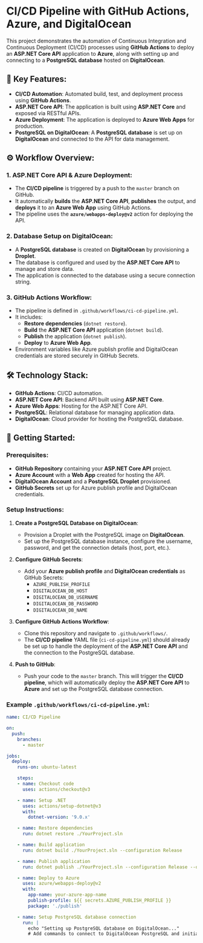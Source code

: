 ﻿# CI/CD Pipeline with GitHub Actions, Azure, and DigitalOcean

This project demonstrates the automation of Continuous Integration and Continuous Deployment (CI/CD) processes using **GitHub Actions** to deploy an **ASP.NET Core API** application to **Azure**, along with setting up and connecting to a **PostgreSQL database** hosted on **DigitalOcean**.

## 🚀 Key Features:
- **CI/CD Automation**: Automated build, test, and deployment process using **GitHub Actions**.
- **ASP.NET Core API**: The application is built using **ASP.NET Core** and exposed via RESTful APIs.
- **Azure Deployment**: The application is deployed to **Azure Web Apps** for production.
- **PostgreSQL on DigitalOcean**: A **PostgreSQL database** is set up on **DigitalOcean** and connected to the API for data management.

## ⚙️ Workflow Overview:

### 1. **ASP.NET Core API & Azure Deployment**:
   - The **CI/CD pipeline** is triggered by a push to the `master` branch on GitHub.
   - It automatically **builds** the **ASP.NET Core API**, **publishes** the output, and **deploys** it to an **Azure Web App** using GitHub Actions.
   - The pipeline uses the **`azure/webapps-deploy@v2`** action for deploying the API.

### 2. **Database Setup on DigitalOcean**:
   - A **PostgreSQL database** is created on **DigitalOcean** by provisioning a **Droplet**.
   - The database is configured and used by the **ASP.NET Core API** to manage and store data.
   - The application is connected to the database using a secure connection string.

### 3. **GitHub Actions Workflow**:
   - The pipeline is defined in `.github/workflows/ci-cd-pipeline.yml`.
   - It includes:
     - **Restore dependencies** (`dotnet restore`).
     - **Build** the **ASP.NET Core API** application (`dotnet build`).
     - **Publish** the application (`dotnet publish`).
     - **Deploy** to **Azure Web App**.
   - Environment variables like Azure publish profile and DigitalOcean credentials are stored securely in GitHub Secrets.

## 🛠️ Technology Stack:
- **GitHub Actions**: CI/CD automation.
- **ASP.NET Core API**: Backend API built using **ASP.NET Core**.
- **Azure Web Apps**: Hosting for the ASP.NET Core API.
- **PostgreSQL**: Relational database for managing application data.
- **DigitalOcean**: Cloud provider for hosting the PostgreSQL database.

## 🚀 Getting Started:

### Prerequisites:
- **GitHub Repository** containing your **ASP.NET Core API** project.
- **Azure Account** with a **Web App** created for hosting the API.
- **DigitalOcean Account** and a **PostgreSQL Droplet** provisioned.
- **GitHub Secrets** set up for Azure publish profile and DigitalOcean credentials.

### Setup Instructions:

1. **Create a PostgreSQL Database on DigitalOcean**:
   - Provision a Droplet with the PostgreSQL image on **DigitalOcean**.
   - Set up the PostgreSQL database instance, configure the username, password, and get the connection details (host, port, etc.).

2. **Configure GitHub Secrets**:
   - Add your **Azure publish profile** and **DigitalOcean credentials** as GitHub Secrets:
     - `AZURE_PUBLISH_PROFILE`
     - `DIGITALOCEAN_DB_HOST`
     - `DIGITALOCEAN_DB_USERNAME`
     - `DIGITALOCEAN_DB_PASSWORD`
     - `DIGITALOCEAN_DB_NAME`

3. **Configure GitHub Actions Workflow**:
   - Clone this repository and navigate to `.github/workflows/`.
   - The **CI/CD pipeline** YAML file (`ci-cd-pipeline.yml`) should already be set up to handle the deployment of the **ASP.NET Core API** and the connection to the PostgreSQL database.

4. **Push to GitHub**:
   - Push your code to the `master` branch. This will trigger the **CI/CD pipeline**, which will automatically deploy the **ASP.NET Core API** to **Azure** and set up the PostgreSQL database connection.

### Example `.github/workflows/ci-cd-pipeline.yml`:

```yaml
name: CI/CD Pipeline

on:
  push:
    branches:
      - master

jobs:
  deploy:
    runs-on: ubuntu-latest

    steps:
    - name: Checkout code
      uses: actions/checkout@v3

    - name: Setup .NET
      uses: actions/setup-dotnet@v3
      with:
        dotnet-version: '9.0.x'

    - name: Restore dependencies
      run: dotnet restore ./YourProject.sln

    - name: Build application
      run: dotnet build ./YourProject.sln --configuration Release

    - name: Publish application
      run: dotnet publish ./YourProject.sln --configuration Release --output ./publish

    - name: Deploy to Azure
      uses: azure/webapps-deploy@v2
      with:
        app-name: your-azure-app-name
        publish-profile: ${{ secrets.AZURE_PUBLISH_PROFILE }}
        package: './publish'

    - name: Setup PostgreSQL database connection
      run: |
        echo "Setting up PostgreSQL database on DigitalOcean..."
        # Add commands to connect to DigitalOcean PostgreSQL and initialize schema
